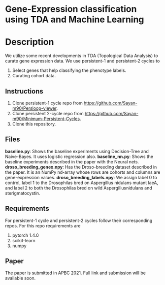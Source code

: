 # Gene-Expression classification using TDA and Machine Learning

# Description
We utilize some recent developments in TDA (Topological Data Analysis) to curate gene expression data. We use persistent-1 and persistent-2 cycles to
1.  Select genes that help classifying the phenotype labels.
2. Curating cohort data.


## Instructions
1. Clone persistent-1 cycle repo from https://github.com/Sayan-m90/Persloop-viewer.
2. Clone persistent 2-cycle repo from https://github.com/Sayan-m90/Minimum-Persistent-Cycles.
3. Clone this repository.


## Files

**baseline.py**: Shows the baseline experiments using Decision-Tree and Naive-Bayes. It uses logistic regression also.
**baseline_nn.py**: Shows the baseline experiments described in the paper with the Neural nets.
**droso_breeding_genex.npy**: Has the Droso-breeding dataset described in the paper. It is an NumPy nd-array whose rows are cohorts and columns are gene-expression values.
**droso_breeding_labels.npy**: We assign label 0 to control, label 1 to the Drosophilas bred on Aspergillus nidulans mutant laeA, and label 2 to both the Drosophilas bred on wild Aspergillusnidulans and sterigmatocystin.


## Requirements

For persistent-1 cycle and persistent-2 cycles follow their corresponding repos. For this repo requirements are 
1. pytorch 1.4.0
2. scikit-learn
3. numpy

## Paper
The paper is submitted in APBC 2021. Full link and submission will be available soon.
